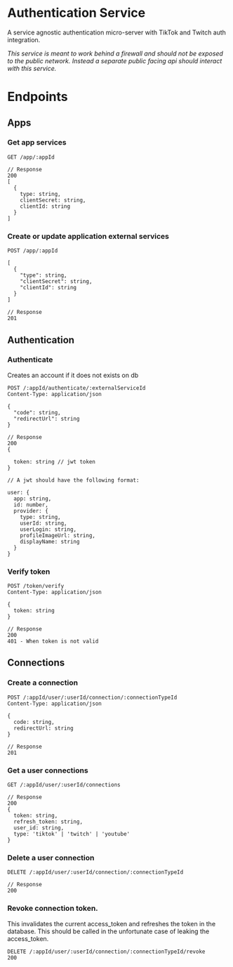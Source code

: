# Authentication Service 

A service agnostic authentication micro-server with TikTok and Twitch auth integration.

*This service is meant to work behind a firewall and should not be exposed to the public network. Instead a separate public facing api should interact with this service.*

# Endpoints

## Apps

### Get app services

```
GET /app/:appId

// Response
200
[
  {
    type: string,
    clientSecret: string,
    clientId: string
  }
]
```

### Create or update application external services
```
POST /app/:appId

[
  {
    "type": string,
    "clientSecret": string,
    "clientId": string
  }
]

// Response
201
```

## Authentication

### Authenticate
Creates an account if it does not exists on db
```
POST /:appId/authenticate/:externalServiceId
Content-Type: application/json

{
  "code": string,
  "redirectUrl": string
}

// Response
200
{

  token: string // jwt token
}

// A jwt should have the following format:

user: {
  app: string,
  id: number,
  provider: {
    type: string,
    userId: string,
    userLogin: string,
    profileImageUrl: string,
    displayName: string
  }
}

```

### Verify token
```
POST /token/verify
Content-Type: application/json

{
  token: string
}

// Response
200
401 - When token is not valid
```

## Connections


### Create a connection
```
POST /:appId/user/:userId/connection/:connectionTypeId
Content-Type: application/json

{
  code: string,
  redirectUrl: string
}

// Response
201
```


### Get a user connections
```
GET /:appId/user/:userId/connections

// Response 
200
{ 
  token: string,
  refresh_token: string,
  user_id: string,
  type: 'tiktok' | 'twitch' | 'youtube'
}
```

### Delete a user connection
```
DELETE /:appId/user/:userId/connection/:connectionTypeId

// Response
200
```

### Revoke connection token.

This invalidates the current access_token and refreshes the token in the database. This should be called in the unfortunate case of leaking the access_token.
```
DELETE /:appId/user/:userId/connection/:connectionTypeId/revoke
200
```